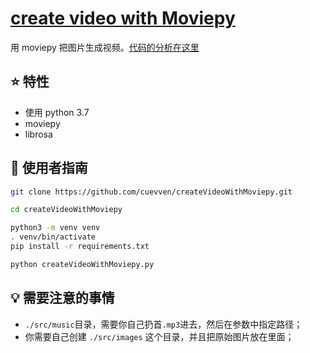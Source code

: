 # [create video with Moviepy](https://github.com/cuevven/createVideoWithMoviepy)

用 moviepy 把图片生成视频。[代码的分析在这里](https://cuevven.github.io/Technology/Python/create-video-with-moviepy/)

## :star: 特性

- 使用 python 3.7
- moviepy
- librosa

## :rocket: 使用者指南

```bash
git clone https://github.com/cuevven/createVideoWithMoviepy.git

cd createVideoWithMoviepy

python3 -m venv venv
. venv/bin/activate
pip install -r requirements.txt

python createVideoWithMoviepy.py
```

## :bulb: 需要注意的事情

- `./src/music`目录，需要你自己扔首`.mp3`进去，然后在参数中指定路径；
- 你需要自己创建 `./src/images` 这个目录，并且把原始图片放在里面；
